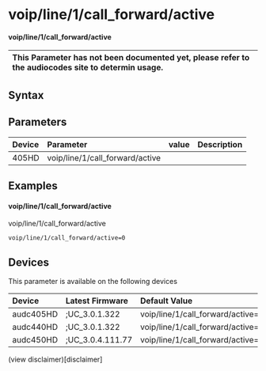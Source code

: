 ﻿---
description: voip/line/1/call_forward/active
search: false
---

# voip/line/1/call_forward/active

#### voip/line/1/call_forward/active


| This Parameter has not been documented yet, please refer to the audiocodes site to determin usage.  | 
| :--- |

## Syntax

## Parameters
|Device|Parameter|value|Description|
|:---|:---|:---|:---|
| 405HD | voip/line/1/call_forward/active |  |  |

## Examples
#### voip/line/1/call_forward/active

voip/line/1/call_forward/active

```
voip/line/1/call_forward/active=0
```

## Devices
This parameter is available on the following devices

| Device | Latest Firmware | Default Value |
|:---|:---|:---|
| audc405HD | ;UC_3.0.1.322 | voip/line/1/call_forward/active=0 
| audc440HD | ;UC_3.0.1.322 | voip/line/1/call_forward/active=0 
| audc450HD | ;UC_3.0.4.111.77 | voip/line/1/call_forward/active=0 

(view disclaimer)[disclaimer]
